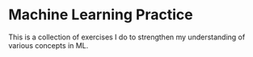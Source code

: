 # Machine Learning Practice

This is a collection of exercises I do to strengthen my understanding of various concepts in ML.
